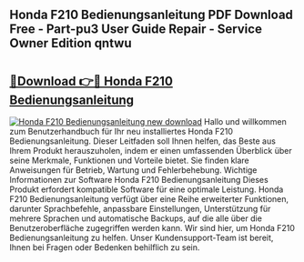 ## Honda F210 Bedienungsanleitung PDF Download Free - Part-pu3 User Guide Repair - Service Owner Edition qntwu

# <h2><a href="http://df1aykc.blite.top/?on=Honda+F210+Bedienungsanleitung">🔗Download 👉🔴 Honda F210 Bedienungsanleitung</a></h2>

[![Honda F210 Bedienungsanleitung new download](https://i.imgur.com/lujVjoI.png)](http://df1aykc.blite.top/?on=Honda+F210+Bedienungsanleitung)
Hallo und willkommen zum Benutzerhandbuch für Ihr neu installiertes Honda F210 Bedienungsanleitung. Dieser Leitfaden soll Ihnen helfen, das Beste aus Ihrem Produkt herauszuholen, indem er einen umfassenden Überblick über seine Merkmale, Funktionen und Vorteile bietet. Sie finden klare Anweisungen für Betrieb, Wartung und Fehlerbehebung. Wichtige Informationen zur Software Honda F210 Bedienungsanleitung Dieses Produkt erfordert kompatible Software für eine optimale Leistung. Honda F210 Bedienungsanleitung verfügt über eine Reihe erweiterter Funktionen, darunter Sprachbefehle, anpassbare Einstellungen, Unterstützung für mehrere Sprachen und automatische Backups, auf die alle über die Benutzeroberfläche zugegriffen werden kann. Wir sind hier, um Honda F210 Bedienungsanleitung zu helfen. Unser Kundensupport-Team ist bereit, Ihnen bei Fragen oder Bedenken behilflich zu sein.
